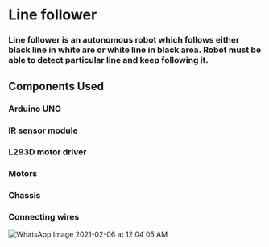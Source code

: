 # Line follower
### Line follower is an autonomous robot which follows either black line in white are or white line in black area. Robot must be able to detect particular line and keep following it.
## Components Used
### Arduino UNO
### IR sensor module
### L293D motor driver
### Motors
### Chassis
### Connecting wires

![WhatsApp Image 2021-02-06 at 12 04 05 AM](https://user-images.githubusercontent.com/70061105/107074524-dd814700-680e-11eb-84fd-c257fc35f0a7.jpeg)
